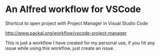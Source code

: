 # An Alfred workflow for VSCode

Shortcut to open project with Project Manager in Visual Studio Code

http://www.packal.org/workflow/vscode-project-manager


This is just a workflow I have created for my personal use, if you hit any issue while using this workflow, just create an issue.